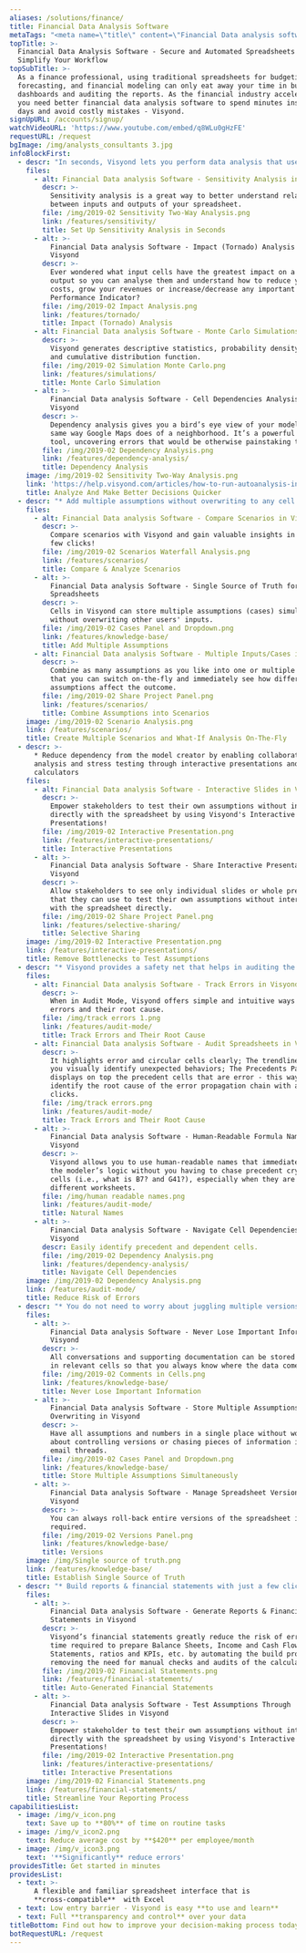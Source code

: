 ```yaml
---
aliases: /solutions/finance/
title: Financial Data Analysis Software
metaTags: "<meta name=\"title\" content=\"Financial Data analysis software\">\r\n\r\n<meta name=\"description\" content=\"Visyond’s financial data analysis software is a great Excel alternative for budgeting, forecasting and financial modeling. Make better financial decisions, reduce errors and cut days worth of effort down to minutes.\">\r\n \r\n<meta name=\"keywords\" content=\"financial data analysis software\">"
topTitle: >-
  Financial Data Analysis Software - Secure and Automated Spreadsheets to
  Simplify Your Workflow
topSubTitle: >-
  As a finance professional, using traditional spreadsheets for budgeting,
  forecasting, and financial modeling can only eat away your time in building
  dashboards and auditing the reports. As the financial industry accelerates,
  you need better financial data analysis software to spend minutes instead of
  days and avoid costly mistakes - Visyond.
signUpURL: /accounts/signup/
watchVideoURL: 'https://www.youtube.com/embed/q8WLu0gHzFE'
requestURL: /request
bgImage: /img/analysts_consultants 3.jpg
infoBlockFirst:
  - descr: "In seconds, Visyond lets you perform data analysis that used to take days, automate typical routine tasks and test assumptions safely:\r\n\r\n* Graphically compare scenarios and answer ‘what-if’ questions in real time with Visyond’s [Scenario](/features/scenarios/) & Waterfall Analysis\r\n* Compare relative importance of cells with instant [Tornado Analysis](/features/tornado/)\r\n* Understand the relationships between input and output cells with instant [Sensitivity Analysis](/features/sensitivity/)\r\n* Run simulations on your data with instant [Monte Carlo Simulation](/features/simulations/)"
    files:
      - alt: Financial Data analysis Software - Sensitivity Analysis in Visyond
        descr: >-
          Sensitivity analysis is a great way to better understand relationships
          between inputs and outputs of your spreadsheet.
        file: /img/2019-02 Sensitivity Two-Way Analysis.png
        link: /features/sensitivity/
        title: Set Up Sensitivity Analysis in Seconds
      - alt: >-
          Financial Data analysis Software - Impact (Tornado) Analysis in
          Visyond
        descr: >-
          Ever wondered what input cells have the greatest impact on a key
          output so you can analyse them and understand how to reduce your
          costs, grow your revenues or increase/decrease any important Key
          Performance Indicator?
        file: /img/2019-02 Impact Analysis.png
        link: /features/tornado/
        title: Impact (Tornado) Analysis
      - alt: Financial Data analysis Software - Monte Carlo Simulations in Visyond
        descr: >-
          Visyond generates descriptive statistics, probability density function
          and cumulative distribution function.
        file: /img/2019-02 Simulation Monte Carlo.png
        link: /features/simulations/
        title: Monte Carlo Simulation
      - alt: >-
          Financial Data analysis Software - Cell Dependencies Analysis in
          Visyond
        descr: >-
          Dependency analysis gives you a bird’s eye view of your model in the
          same way Google Maps does of a neighborhood. It’s a powerful auditing
          tool, uncovering errors that would be otherwise painstaking to catch.
        file: /img/2019-02 Dependency Analysis.png
        link: /features/dependency-analysis/
        title: Dependency Analysis
    image: /img/2019-02 Sensitivity Two-Way Analysis.png
    link: 'https://help.visyond.com/articles/how-to-run-autoanalysis-in-visyond/'
    title: Analyze And Make Better Decisions Quicker
  - descr: "* Add multiple assumptions without overwriting to any cell and combine them in scenarios\r\n* Have as many scenarios as you like without the chaos of multiple files and model versions\r\n* Visualize and compare all the scenarios with in real time\r\n* Retrieve supporting documents instantaneously from inside the cell\r\n"
    files:
      - alt: Financial Data analysis Software - Compare Scenarios in Visyond
        descr: >-
          Compare scenarios with Visyond and gain valuable insights in just a
          few clicks!
        file: /img/2019-02 Scenarios Waterfall Analysis.png
        link: /features/scenarios/
        title: Compare & Analyze Scenarios
      - alt: >-
          Financial Data analysis Software - Single Source of Truth for Your
          Spreadsheets
        descr: >-
          Cells in Visyond can store multiple assumptions (cases) simultaneously
          without overwriting other users' inputs.
        file: /img/2019-02 Cases Panel and Dropdown.png
        link: /features/knowledge-base/
        title: Add Multiple Assumptions
      - alt: Financial Data analysis Software - Multiple Inputs/Cases in Visyond
        descr: >-
          Combine as many assumptions as you like into one or multiple scenarios
          that you can switch on-the-fly and immediately see how different
          assumptions affect the outcome.
        file: /img/2019-02 Share Project Panel.png
        link: /features/scenarios/
        title: Combine Assumptions into Scenarios
    image: /img/2019-02 Scenario Analysis.png
    link: /features/scenarios/
    title: Create Multiple Scenarios and What-If Analysis On-The-Fly
  - descr: >-
      * Reduce dependency from the model creator by enabling collaborative
      analysis and stress testing through interactive presentations and
      calculators
    files:
      - alt: Financial Data analysis Software - Interactive Slides in Visyond
        descr: >-
          Empower stakeholders to test their own assumptions without interacting
          directly with the spreadsheet by using Visyond's Interactive
          Presentations!
        file: /img/2019-02 Interactive Presentation.png
        link: /features/interactive-presentations/
        title: Interactive Presentations
      - alt: >-
          Financial Data analysis Software - Share Interactive Presentations in
          Visyond
        descr: >-
          Allow stakeholders to see only individual slides or whole presentations
          that they can use to test their own assumptions without interacting
          with the spreadsheet directly.
        file: /img/2019-02 Share Project Panel.png
        link: /features/selective-sharing/
        title: Selective Sharing
    image: /img/2019-02 Interactive Presentation.png
    link: /features/interactive-presentations/
    title: Remove Bottlenecks to Test Assumptions
  - descr: "* Visyond provides a safety net that helps in auditing the spreadsheet, improving the quality of your models and avoiding accidental mistakes \r\n* Automated debugging solutions such as Error Root Cause and Cell Dependencies Analysis will save you hours\r\n"
    files:
      - alt: Financial Data analysis Software - Track Errors in Visyond
        descr: >-
          When in Audit Mode, Visyond offers simple and intuitive ways to track
          errors and their root cause.
        file: /img/track errors 1.png
        link: /features/audit-mode/
        title: Track Errors and Their Root Cause
      - alt: Financial Data analysis Software - Audit Spreadsheets in Visyond
        descr: >-
          It highlights error and circular cells clearly; The trendlines help
          you visually identify unexpected behaviors; The Precedents Panel
          displays on top the precedent cells that are error - this way you can
          identify the root cause of the error propagation chain with a few
          clicks.
        file: /img/track errors.png
        link: /features/audit-mode/
        title: Track Errors and Their Root Cause
      - alt: >-
          Financial Data analysis Software - Human-Readable Formula Names in
          Visyond
        descr: >-
          Visyond allows you to use human-readable names that immediately reveal
          the modeler’s logic without you having to chase precedent cryptic
          cells (i.e., what is B7? and G41?), especially when they are on
          different worksheets.
        file: /img/human readable names.png
        link: /features/audit-mode/
        title: Natural Names
      - alt: >-
          Financial Data analysis Software - Navigate Cell Dependencies in
          Visyond
        descr: Easily identify precedent and dependent cells.
        file: /img/2019-02 Dependency Analysis.png
        link: /features/dependency-analysis/
        title: Navigate Cell Dependencies
    image: /img/2019-02 Dependency Analysis.png
    link: /features/audit-mode/
    title: Reduce Risk of Errors
  - descr: "* You do not need to worry about juggling multiple versions of the spreadsheet while tracking inputs from multiple stakeholders\r\n* Solve data chaos and establish a single source of truth with Visyond’s intuitive scenario management interface\r\n* Store all inputs, attachments and conversations directly in the relevant cells\r\n"
    files:
      - alt: >-
          Financial Data analysis Software - Never Lose Important Information in
          Visyond
        descr: >-
          All conversations and supporting documentation can be stored directly
          in relevant cells so that you always know where the data comes from.
        file: /img/2019-02 Comments in Cells.png
        link: /features/knowledge-base/
        title: Never Lose Important Information
      - alt: >-
          Financial Data analysis Software - Store Multiple Assumptions Without
          Overwriting in Visyond
        descr: >-
          Have all assumptions and numbers in a single place without worrying
          about controlling versions or chasing pieces of information in long
          email threads.
        file: /img/2019-02 Cases Panel and Dropdown.png
        link: /features/knowledge-base/
        title: Store Multiple Assumptions Simultaneously
      - alt: >-
          Financial Data analysis Software - Manage Spreadsheet Versions in
          Visyond
        descr: >-
          You can always roll-back entire versions of the spreadsheet if
          required.
        file: /img/2019-02 Versions Panel.png
        link: /features/knowledge-base/
        title: Versions
    image: /img/Single source of truth.png
    link: /features/knowledge-base/
    title: Establish Single Source of Truth
  - descr: "* Build reports & financial statements with just a few clicks\r\n* Create Interactive Presentations, empowering stakeholders to securely test their own assumptions\r\n"
    files:
      - alt: >-
          Financial Data analysis Software - Generate Reports & Financial
          Statements in Visyond
        descr: >-
          Visyond’s financial statements greatly reduce the risk of errors and
          time required to prepare Balance Sheets, Income and Cash Flow
          Statements, ratios and KPIs, etc. by automating the build process and
          removing the need for manual checks and audits of the calculations.
        file: /img/2019-02 Financial Statements.png
        link: /features/financial-statements/
        title: Auto-Generated Financial Statements
      - alt: >-
          Financial Data analysis Software - Test Assumptions Through
          Interactive Slides in Visyond
        descr: >-
          Empower stakeholder to test their own assumptions without interacting
          directly with the spreadsheet by using Visyond's Interactive
          Presentations!
        file: /img/2019-02 Interactive Presentation.png
        link: /features/interactive-presentations/
        title: Interactive Presentations
    image: /img/2019-02 Financial Statements.png
    link: /features/financial-statements/
    title: Streamline Your Reporting Process
capabilitiesList:
  - image: /img/v_icon.png
    text: Save up to **80%** of time on routine tasks
  - image: /img/v_icon2.png
    text: Reduce average cost by **$420** per employee/month
  - image: /img/v_icon3.png
    text: '**Significantly** reduce errors'
providesTitle: Get started in minutes
providesList:
  - text: >-
      A flexible and familiar spreadsheet interface that is
      **cross-compatible**  with Excel
  - text: Low entry barrier - Visyond is easy **to use and learn**
  - text: Full **transparency and control** over your data
titleBottom: Find out how to improve your decision-making process today
botRequestURL: /request
---
```


